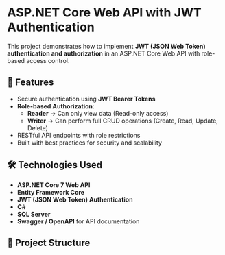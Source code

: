 # ASP.NET Core Web API with JWT Authentication

This project demonstrates how to implement **JWT (JSON Web Token) authentication and authorization** in an ASP.NET Core Web API with role-based access control.

## 🔑 Features
- Secure authentication using **JWT Bearer Tokens**
- **Role-based Authorization**:
  - **Reader** → Can only view data (Read-only access)
  - **Writer** → Can perform full CRUD operations (Create, Read, Update, Delete)
- RESTful API endpoints with role restrictions
- Built with best practices for security and scalability

## 🛠️ Technologies Used
- **ASP.NET Core 7 Web API**
- **Entity Framework Core**
- **JWT (JSON Web Token) Authentication**
- **C#**
- **SQL Server**
- **Swagger / OpenAPI** for API documentation

## 📂 Project Structure
